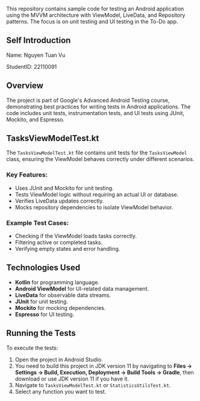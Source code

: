 This repository contains sample code for testing an Android application using the MVVM architecture with ViewModel, LiveData, and Repository patterns. The focus is on unit testing and UI testing in the To-Do app.

## Self Introduction

Name: Nguyen Tuan Vu

StudentID: 22110091

## Overview

The project is part of Google's Advanced Android Testing course, demonstrating best practices for writing tests in Android applications. The code includes unit tests, instrumentation tests, and UI tests using JUnit, Mockito, and Espresso.

## TasksViewModelTest.kt

The `TasksViewModelTest.kt` file contains unit tests for the `TasksViewModel` class, ensuring the ViewModel behaves correctly under different scenarios.

### Key Features:
- Uses JUnit and Mockito for unit testing.
- Tests ViewModel logic without requiring an actual UI or database.
- Verifies LiveData updates correctly.
- Mocks repository dependencies to isolate ViewModel behavior.

### Example Test Cases:
- Checking if the ViewModel loads tasks correctly.
- Filtering active or completed tasks.
- Verifying empty states and error handling.

## Technologies Used
- **Kotlin** for programming language.
- **Android ViewModel** for UI-related data management.
- **LiveData** for observable data streams.
- **JUnit** for unit testing.
- **Mockito** for mocking dependencies.
- **Espresso** for UI testing.

## Running the Tests
To execute the tests:
1. Open the project in Android Studio.
2. You need to build this project in JDK version 11 by navigating to **Files -> Settings -> Build, Execution, Deployment -> Build Tools -> Gradle**, then download or use JDK version 11 if you have it.
3. Navigate to `TasksViewModelTest.kt` or `StatisticsUtilsTest.kt`.
4. Select any function you want to test.
